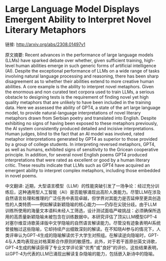 # Large Language Model Displays Emergent Ability to Interpret Novel Literary Metaphors

链接: http://arxiv.org/abs/2308.01497v1

原文摘要:
Recent advances in the performance of large language models (LLMs) have
sparked debate over whether, given sufficient training, high-level human
abilities emerge in such generic forms of artificial intelligence (AI). Despite
the exceptional performance of LLMs on a wide range of tasks involving natural
language processing and reasoning, there has been sharp disagreement as to
whether their abilities extend to more creative human abilities. A core example
is the ability to interpret novel metaphors. Given the enormous and non curated
text corpora used to train LLMs, a serious obstacle to designing tests is the
requirement of finding novel yet high quality metaphors that are unlikely to
have been included in the training data. Here we assessed the ability of GPT4,
a state of the art large language model, to provide natural-language
interpretations of novel literary metaphors drawn from Serbian poetry and
translated into English. Despite exhibiting no signs of having been exposed to
these metaphors previously, the AI system consistently produced detailed and
incisive interpretations. Human judges, blind to the fact that an AI model was
involved, rated metaphor interpretations generated by GPT4 as superior to those
provided by a group of college students. In interpreting reversed metaphors,
GPT4, as well as humans, exhibited signs of sensitivity to the Gricean
cooperative principle. In addition, for several novel English poems GPT4
produced interpretations that were rated as excellent or good by a human
literary critic. These results indicate that LLMs such as GPT4 have acquired an
emergent ability to interpret complex metaphors, including those embedded in
novel poems.

中文翻译:
近期，大型语言模型（LLM）的性能突破引发了一场争论：经过充分训练后，这种通用型人工智能（AI）是否能够涌现出高阶人类能力。尽管LLM在涉及自然语言处理和推理的广泛任务中表现卓越，但学界对其能力是否延伸至更具创造性的人类特质——例如解读新颖隐喻的核心能力——仍存在尖锐分歧。由于LLM训练所使用的海量文本语料未经人工筛选，设计测试面临严峻挑战：必须确保所选用的高质量新颖隐喻未被包含在训练数据中。本研究评估了顶尖LLM模型GPT-4对塞尔维亚诗歌英译版中文学隐喻的自然语言解读能力。尽管没有迹象表明AI系统曾接触过这些隐喻，它却持续产出细致深刻的解读。在不知晓AI参与的情况下，人类评审认为GPT-4生成的隐喻解读优于大学生对照组。在解读逆向隐喻时，GPT-4与人类均表现出对格莱斯合作原则的敏感性。此外，对于若干首原创英文诗歌，GPT-4生成的解读获得了专业文学评论家"优秀"或"良好"的评价。这些结果表明，以GPT-4为代表的LLM已涌现出解读复杂隐喻的能力，包括嵌入新诗中的隐喻。
